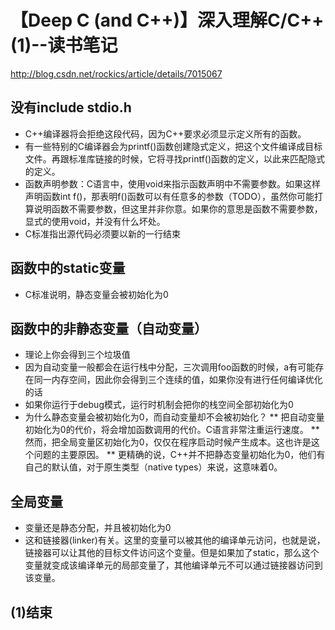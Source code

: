 # 【Deep C (and C++)】深入理解C/C++(1)--读书笔记
http://blog.csdn.net/rockics/article/details/7015067

## 没有include stdio.h
* C++编译器将会拒绝这段代码，因为C++要求必须显示定义所有的函数。
*  有一些特别的C编译器会为printf()函数创建隐式定义，把这个文件编译成目标文件。再跟标准库链接的时候，它将寻找printf()函数的定义，以此来匹配隐式的定义。
* 函数声明参数：C语言中，使用void来指示函数声明中不需要参数。如果这样声明函数int f()，那表明f()函数可以有任意多的参数（TODO），虽然你可能打算说明函数不需要参数，但这里并非你意。如果你的意思是函数不需要参数，显式的使用void，并没有什么坏处。
* C标准指出源代码必须要以新的一行结束

## 函数中的static变量
* C标准说明，静态变量会被初始化为0

## 函数中的非静态变量（自动变量）
* 理论上你会得到三个垃圾值
* 因为自动变量一般都会在运行栈中分配，三次调用foo函数的时候，a有可能存在同一内存空间，因此你会得到三个连续的值，如果你没有进行任何编译优化的话
* 如果你运行于debug模式，运行时机制会把你的栈空间全部初始化为0
* 为什么静态变量会被初始化为0，而自动变量却不会被初始化？
** 把自动变量初始化为0的代价，将会增加函数调用的代价。C语言非常注重运行速度。
** 然而，把全局变量区初始化为0，仅仅在程序启动时候产生成本。这也许是这个问题的主要原因。
** 更精确的说，C++并不把静态变量初始化为0，他们有自己的默认值，对于原生类型（native types）来说，这意味着0。

## 全局变量
* 变量还是静态分配，并且被初始化为0
*  这和链接器(linker)有关。这里的变量可以被其他的编译单元访问，也就是说，链接器可以让其他的目标文件访问这个变量。但是如果加了static，那么这个变量就变成该编译单元的局部变量了，其他编译单元不可以通过链接器访问到该变量。

## (1)结束

